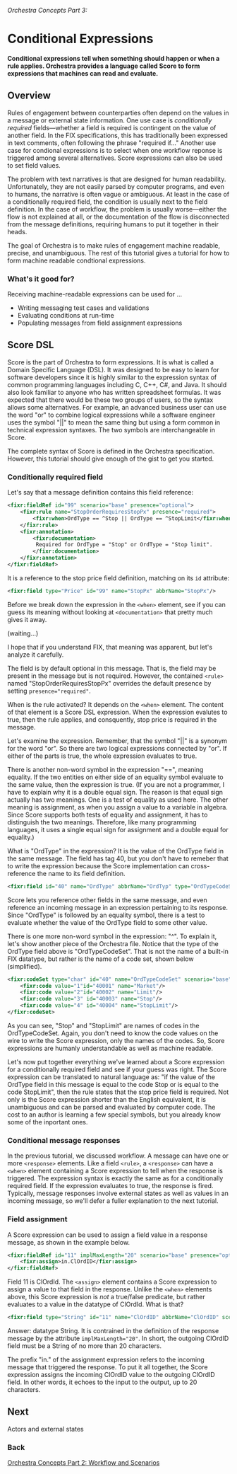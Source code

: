 *Orchestra Concepts Part 3:*

# Conditional Expressions

**Conditional expressions tell when something should happen or when a rule applies. Orchestra provides a language called Score to form expressions that machines can read and evaluate.**

## Overview

Rules of engagement between counterparties often depend on the values in a message or external state information. One use case is *conditionally required* fields—whether a field is required is contingent on the value of another field. In the FIX specifications, this has traditionally been expressed in text comments, often following the phrase "required if..." Another use case for condional expressions is to select when one workflow reponse is triggered among several alternatives. Score expressions can also be used to set field values.

The problem with text narratives is that are designed for human readability. Unfortunately, they are not easily parsed by computer programs, and even to humans, the narrative is often vague or ambiguous. At least in the case of a conditionally required field, the condition is usually next to the field definition. In the case of workflow, the problem is usually worse—either the flow is not explained at all, or the documentation of the flow is disconnected from the message definitions, requiring humans to put it together in their heads.

The goal of Orchestra is to make rules of engagement machine readable, precise, and unambiguous. The rest of this tutorial gives a tutorial for how to form machine readable condtional expressions.

### What's it good for?

Receiving machine-readable expressions can be used for ...

* Writing messaging test cases and validations
* Evaluating conditions at run-time
* Populating messages from field assignment expressions

## Score DSL

Score is the part of Orchestra to form expressions. It is what is called a Domain Specific Language (DSL). It was designed to be easy to learn for software developers since it is highly similar to the expression syntax of common programming languages including C, C++, C#, and Java. It should also look familiar to anyone who has written spreadsheet formulas. It was expected that there would be these two groups of users, so the syntax allows some alternatives. For example, an advanced business user can use the word "or" to combine logical expressions while a software engineer uses the symbol "||" to mean the same thing but using a form common in technical expression syntaxes. The two symbols are interchangeable in Score. 

The complete syntax of Score is defined in the Orchestra specification. However, this tutorial should give enough of the gist to get you started.

### Conditionally required field

Let's say that a message definition contains this field reference:

```xml
<fixr:fieldRef id="99" scenario="base" presence="optional">
	<fixr:rule name="StopOrderRequiresStopPx" presence="required">
		<fixr:when>OrdType == ^Stop || OrdType == ^StopLimit</fixr:when>
	</fixr:rule>
	<fixr:annotation>
        <fixr:documentation>
         Required for OrdType = "Stop" or OrdType = "Stop limit".
        </fixr:documentation>
	</fixr:annotation>
</fixr:fieldRef>
```

It is a reference to the stop price field definition, matching on its `id` attribute:

```xml
<fixr:field type="Price" id="99" name="StopPx" abbrName="StopPx"/>
```

Before we break down the expression in the `<when>` element, see if you can guess its meaning without looking at `<documentation>` that pretty much gives it away.

(waiting...)

I hope that if you understand FIX, that meaning was apparent, but let's analyze it carefully.

The field is by default optional in this message. That is, the field may be present in the message but is not required. However, the contained `<rule>` named "StopOrderRequiresStopPx" overrides the default presence by setting `presence="required"`. 

When is the rule activated? It depends on the `<when>` element. The content of that element is a Score DSL expression. When the expression evalutes to true, then the rule applies, and consquently, stop price is required in the message.

Let's examine the expression. Remember, that the symbol "||" is a synonym for the word "or". So there are two logical expressions connected by "or". If either of the parts is true, the whole expression evaluates to true.

There is another non-word symbol in the expression "==", meaning equality. If the two entities on either side of an equality symbol evaluate to the same value, then the expression is true. (If you are not a programmer, I have to explain why it is a double equal sign. The reason is that equal sign actually has two meanings. One is a test of equality as used here. The other meaning is assignment, as when you assign a value to a variable in algebra. Since Score supports both tests of equality and assignment, it has to distinguish the two meanings. Therefore, like many programming languages, it uses a single equal sign for assignment and a double equal for equality.)

What is "OrdType" in the expression? It is the value of the OrdType field in the same message. The field has tag 40, but you don't have to remeber that to write the expression because the Score implementation can cross-reference the name to its field definition. 

```xml
<fixr:field id="40" name="OrdType" abbrName="OrdTyp" type="OrdTypeCodeSet"  scenario="base"/>
```

Score lets you reference other fields in the same message, and even reference an incoming message in an expression pertaining to its response. Since "OrdType" is followed by an equality symbol, there is a test to evaluate whether the value of the OrdType field to some other value.

There is one more non-word symbol in the expression: "^". To explain it, let's show another piece of the Orchestra file. Notice that the type of the OrdType field above is "OrdTypeCodeSet". That is not the name of a built-in FIX datatype, but rather is the name of a code set, shown below (simplified).

```xml
<fixr:codeSet type="char" id="40" name="OrdTypeCodeSet" scenario="base" >
	<fixr:code value="1"id="40001" name="Market"/>
	<fixr:code value="2"id="40002" name="Limit"/>
	<fixr:code value="3" id="40003" name="Stop"/>
	<fixr:code value="4" id="40004" name="StopLimit"/>
</fixr:codeSet>
```

As you can see, "Stop" and "StopLimit" are names of codes in the OrdTypeCodeSet. Again, you don't need to know the code values on the wire to write the Score expression, only the names of the codes. So, Score expressions are humanly understandable as well as machine readable.

Let's now put together everything we've learned about a Score expression for a conditionally required field and see if your guess was right. The Score expression can be translated to natural language as: "if the value of the OrdType field in this message is equal to the code Stop or is equal to the code StopLimit", then the rule states that the stop price field is required. Not only is the Score expression shorter than the English equivalent, it is unambiguous and can be parsed and evaluated by computer code. The cost to an author is learning a few special symbols, but you already know some of the inportant ones.

### Conditional message responses

In the previous tutorial, we discussed workflow. A message can have one or more `<response>` elements. Like a field `<rule>`, a `<response>` can have a `<when>` element containing a Score expression to tell when the response is triggered. The expression syntax is exactly the same as for a conditionally required field. If the expression evaluates to true, the response is fired. Typically, message responses involve external states as well as values in an incoming message, so we'll defer a fuller explanation to the next tutorial.

### Field assignment

A Score expression can be used to assign a field value in a response message, as shown in the example below.

```xml
<fixr:fieldRef id="11" implMaxLength="20" scenario="base" presence="optional">
	<fixr:assign>in.ClOrdID</fixr:assign>
</fixr:fieldRef>
```

Field 11 is ClOrdId. The `<assign>` element contains a Score expression to assign a value to that field in the response. Unlike the `<when>` elements above, this Score expression is *not* a true/false predicate, but rather evaluates to a value in the datatype of ClOrdId. What is that?

```xml
<fixr:field type="String" id="11" name="ClOrdID" abbrName="ClOrdID" scenario="base"/>
```

Answer: datatype String. It is contrained in the definition of the response message by the attribute `implMaxLength="20"`. In short, the outgoing ClOrdID field must be a String of no more than 20 characters.

The prefix "in." of the assignment expression refers to the incoming message that triggered the response. To put it all together, the Score expression assigns the incoming ClOrdID value to the outgoing ClOrdID field. In other words, it echoes to the input to the output, up to 20 characters.

## Next

Actors and external states

### Back
[Orchestra Concepts Part 2: Workflow and Scenarios](https://github.com/FIXTradingCommunity/fix-orchestra/wiki/Concepts-Part2-Workflow-and-Scenarios)